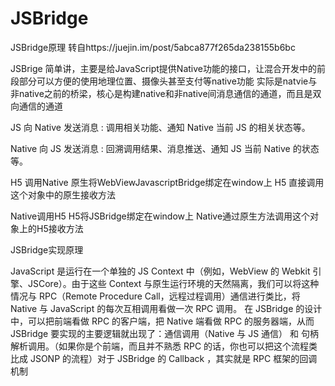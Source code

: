 # JSBridge
JSBridge原理
转自https://juejin.im/post/5abca877f265da238155b6bc


JSBrige
	简单讲，主要是给JavaScript提供Native功能的接口，让混合开发中的前段部分可以方便的使用地理位置、摄像头甚至支付等native功能
	实际是natvie与非native之前的桥梁，核心是构建native和非native间消息通信的通道，而且是双向通信的通道

JS 向 Native 发送消息 : 调用相关功能、通知 Native 当前 JS 的相关状态等。

Native 向 JS 发送消息 : 回溯调用结果、消息推送、通知 JS 当前 Native 的状态等。


H5 调用Native 
原生将WebViewJavascriptBridge绑定在window上
H5 直接调用这个对象中的原生接收方法

Native调用H5
H5将JSBridge绑定在window上
Native通过原生方法调用这个对象上的H5接收方法

JSBridge实现原理

JavaScript 是运行在一个单独的 JS Context 中（例如，WebView 的 Webkit 引擎、JSCore）。由于这些 Context 与原生运行环境的天然隔离，我们可以将这种情况与 RPC（Remote Procedure Call，远程过程调用）通信进行类比，将 Native 与 JavaScript 的每次互相调用看做一次 RPC 调用。
在 JSBridge 的设计中，可以把前端看做 RPC 的客户端，把 Native 端看做 RPC 的服务器端，从而 JSBridge 要实现的主要逻辑就出现了：通信调用（Native 与 JS 通信） 和 句柄解析调用。（如果你是个前端，而且并不熟悉 RPC 的话，你也可以把这个流程类比成 JSONP 的流程）对于 JSBridge 的 Callback ，其实就是 RPC 框架的回调机制
